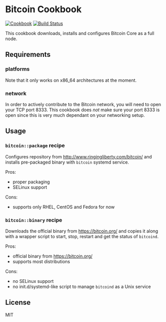 Bitcoin Cookbook
================
[![Cookbook](https://img.shields.io/cookbook/v/bitcoin.svg)](https://supermarket.getchef.com/cookbooks/bitcoin)
[![Build Status](https://travis-ci.org/infertux/chef-bitcoin.svg?branch=master)](https://travis-ci.org/infertux/chef-bitcoin)

This cookbook downloads, installs and configures Bitcoin Core as a full node.

Requirements
------------

### platforms
Note that it only works on x86_64 architectures at the moment.

### network
In order to actively contribute to the Bitcoin network, you will need to open your TCP port 8333.
This cookbook does *not* make sure your port 8333 is open since this is very much dependant on your networking setup.

Usage
-----

### `bitcoin::package` recipe

Configures repository from http://www.ringingliberty.com/bitcoin/ and installs pre-packaged binary with `bitcoin` systemd service.

Pros:

  - proper packaging
  - SELinux support

Cons:

  - supports only RHEL, CentOS and Fedora for now

### `bitcoin::binary` recipe

Downloads the official binary from https://bitcoin.org/ and copies it along with a wrapper script to start, stop, restart and get the status of `bitcoind`.

Pros:

  - official binary from https://bitcoin.org/
  - supports most distributions

Cons:

  - no SELinux support
  - no init.d/systemd-like script to manage `bitcoind` as a Unix service

License
-------
MIT

